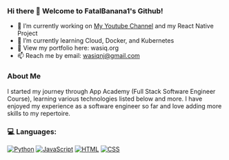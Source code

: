 ### Hi there 👋 Welcome to FatalBanana1's Github!

- 🔭 I’m currently working on [My Youtube Channel][youtube-url] and my React Native Project
- 🌱 I’m currently learning Cloud, Docker, and Kubernetes
- 🤔 View my portfolio here: wasiq.org
- 📫 Reach me by email: wasiqnj@gmail.com


### **About Me**

I started my journey through App Academy (Full Stack Software Engineer Course), learning various technologies listed below and more. I have enjoyed my experience as a software engineer so far and love adding more skills to my repertoire.


### 💻 Languages:

[![Python][python-shield]][python-url]
[![JavaScript][javascript-shield]][javascript-url]
[![HTML][html-shield]][html-url]
[![CSS][css-shield]][css-url]




<!-- MARKDOWN LINKS & IMAGES -->

[javascript-shield]: https://img.shields.io/badge/JavaScript-323330?style=for-the-badge&logo=javascript&logoColor=F7DF1E
[python-shield]: https://img.shields.io/badge/Python-3776AB?style=for-the-badge&logo=python&logoColor=white
[html-shield]: https://img.shields.io/badge/HTML5-E34F26?style=for-the-badge&logo=html5&logoColor=white
[css-shield]: https://img.shields.io/badge/CSS-239120?&style=for-the-badge&logo=css3&logoColor=white
[flask-shield]: https://img.shields.io/badge/Flask-000000?style=for-the-badge&logo=flask&logoColor=white
[sqlite-shield]: https://img.shields.io/badge/SQLite-07405E?style=for-the-badge&logo=sqlite&logoColor=white
[postgresql-shield]: https://img.shields.io/badge/PostgreSQL-316192?style=for-the-badge&logo=postgresql&logoColor=white
[react-shield]: https://img.shields.io/badge/React-20232A?style=for-the-badge&logo=react&logoColor=61DAFB
[react-router-shield]: https://img.shields.io/badge/React_Router-CA4245?style=for-the-badge&logo=react-router&logoColor=white
[redux-shield]: https://img.shields.io/badge/Redux-593D88?style=for-the-badge&logo=redux&logoColor=white
[linkedin-shield]: https://img.shields.io/badge/LinkedIn-0077B5?style=for-the-badge&logo=linkedin&logoColor=white
[express-shield]: https://img.shields.io/badge/Express.js-404D59?style=for-the-badge
[javascript-url]: https://www.javascript.com/
[python-url]: https://www.python.org/
[html-url]: https://www.w3.org/html/
[css-url]: https://www.w3.org/Style/CSS/Overview.en.html
[flask-url]: https://flask.palletsprojects.com/en/2.2.x/
[express-url]: https://expressjs.com/en/4x/api.html
[sqlite-url]: https://www.sqlite.org/index.html
[sequelize-shield]:	https://img.shields.io/badge/sequelize-323330?style=for-the-badge&logo=sequelize&logoColor=blue
[sequelize-url]:	https://sequelize.org/docs/v6/
[postgresql-url]: https://www.postgresql.org/
[react-url]: https://reactjs.org/
[react-router-url]: https://reactrouter.com/en/main
[redux-url]: https://redux.js.org/
[linkedin-url]: https://www.linkedin.com/in/nguyenpeterviet/
[resume-url]: https://docs.google.com/document/d/1rmYzQp2xzMS0VLkiW4NiRctj1AGzRbxrwonrtafD2o0/edit?usp=sharing
[youtube-url]: https://www.youtube.com/@leetwh
<!--
**FatalBanana1/FatalBanana1** is a ✨ _special_ ✨ repository because its `README.md` (this file) appears on your GitHub profile.

Here are some ideas to get you started:

- 🔭 I’m currently working on ...
- 🌱 I’m currently learning ...
- 👯 I’m looking to collaborate on ...
- 🤔 I’m looking for help with ...
- 💬 Ask me about ...
- 📫 How to reach me: ...
- 😄 Pronouns: ...
- ⚡ Fun fact: ...
-->

